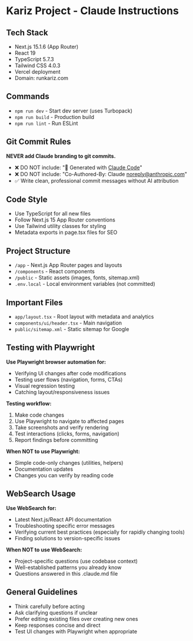# Kariz Project - Claude Instructions

## Tech Stack
- Next.js 15.1.6 (App Router)
- React 19
- TypeScript 5.7.3
- Tailwind CSS 4.0.3
- Vercel deployment
- Domain: runkariz.com

## Commands
- `npm run dev` - Start dev server (uses Turbopack)
- `npm run build` - Production build
- `npm run lint` - Run ESLint

## Git Commit Rules
**NEVER add Claude branding to git commits.**
- ❌ DO NOT include: "🤖 Generated with [Claude Code](https://claude.com/claude-code)"
- ❌ DO NOT include: "Co-Authored-By: Claude <noreply@anthropic.com>"
- ✅ Write clean, professional commit messages without AI attribution

## Code Style
- Use TypeScript for all new files
- Follow Next.js 15 App Router conventions
- Use Tailwind utility classes for styling
- Metadata exports in page.tsx files for SEO

## Project Structure
- `/app` - Next.js App Router pages and layouts
- `/components` - React components
- `/public` - Static assets (images, fonts, sitemap.xml)
- `.env.local` - Local environment variables (not committed)

## Important Files
- `app/layout.tsx` - Root layout with metadata and analytics
- `components/ui/header.tsx` - Main navigation
- `public/sitemap.xml` - Static sitemap for Google

## Testing with Playwright
**Use Playwright browser automation for:**
- Verifying UI changes after code modifications
- Testing user flows (navigation, forms, CTAs)
- Visual regression testing
- Catching layout/responsiveness issues

**Testing workflow:**
1. Make code changes
2. Use Playwright to navigate to affected pages
3. Take screenshots and verify rendering
4. Test interactions (clicks, forms, navigation)
5. Report findings before committing

**When NOT to use Playwright:**
- Simple code-only changes (utilities, helpers)
- Documentation updates
- Changes you can verify by reading code

## WebSearch Usage
**Use WebSearch for:**
- Latest Next.js/React API documentation
- Troubleshooting specific error messages
- Verifying current best practices (especially for rapidly changing tools)
- Finding solutions to version-specific issues

**When NOT to use WebSearch:**
- Project-specific questions (use codebase context)
- Well-established patterns you already know
- Questions answered in this .claude.md file

## General Guidelines
- Think carefully before acting
- Ask clarifying questions if unclear
- Prefer editing existing files over creating new ones
- Keep responses concise and direct
- Test UI changes with Playwright when appropriate
